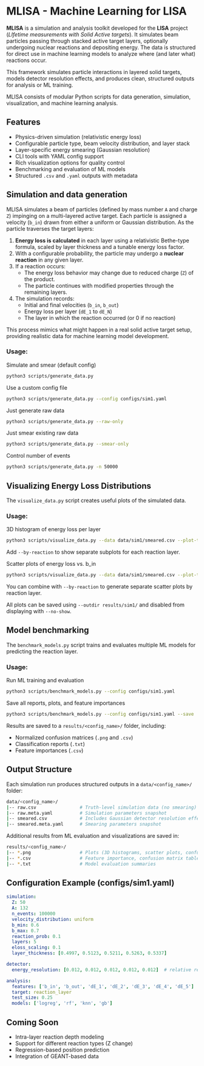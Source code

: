 # MLISA - Machine Learning for LISA

**MLISA** is a simulation and analysis toolkit developed for the **LISA** project (*LIfetime measurements with Solid Active targets*). It simulates beam particles passing through stacked active target layers, optionally undergoing nuclear reactions and depositing energy. The data is structured for direct use in machine learning models to analyze where (and later what) reactions occur.

This framework simulates particle interactions in layered solid targets, models detector resolution effects, and produces clean, structured outputs for analysis or ML training.

MLISA consists of modular Python scripts for data generation, simulation, visualization, and machine learning analysis.


##  Features

- Physics-driven simulation (relativistic energy loss)
- Configurable particle type, beam velocity distribution, and layer stack
- Layer-specific energy smearing (Gaussian resolution)
- CLI tools with YAML config support
- Rich visualization options for quality control
- Benchmarking and evaluation of ML models
- Structured `.csv` and `.yaml` outputs with metadata


## Simulation and data generation

MLISA simulates a beam of particles (defined by mass number `A` and charge `Z`) impinging on a multi-layered active target. Each particle is assigned a velocity (`b_in`) drawn from either a uniform or Gaussian distribution. As the particle traverses the target layers:

1. **Energy loss is calculated** in each layer using a relativistic Bethe-type formula, scaled by layer thickness and a tunable energy loss factor.
2. With a configurable probability, the particle may undergo a **nuclear reaction** in any given layer.
3. If a reaction occurs:
   - The energy loss behavior may change due to reduced charge (`Z`) of the product.
   - The particle continues with modified properties through the remaining layers.
4. The simulation records:
   - Initial and final velocities (`b_in`, `b_out`)
   - Energy loss per layer (`dE_1` to `dE_N`)
   - The layer in which the reaction occurred (or 0 if no reaction)

This process mimics what might happen in a real solid active target setup, providing realistic data for machine learning model development.

### Usage:

Simulate and smear (default config)

```bash
python3 scripts/generate_data.py
```

Use a custom config file

```bash
python3 scripts/generate_data.py --config configs/sim1.yaml
```

Just generate raw data

```bash
python3 scripts/generate_data.py --raw-only
```

Just smear existing raw data

```bash
python3 scripts/generate_data.py --smear-only
```

Control number of events

```bash
python3 scripts/generate_data.py -n 50000
```

## Visualizing Energy Loss Distributions

The `visualize_data.py` script creates useful plots of the simulated data.

### Usage:

3D histogram of energy loss per layer

```bash
python3 scripts/visualize_data.py --data data/sim1/smeared.csv --plot-type hist3d
```

Add `--by-reaction` to show separate subplots for each reaction layer.

Scatter plots of energy loss vs. b_in

```bash
python3 scripts/visualize_data.py --data data/sim1/smeared.csv --plot-type scatter
```

You can combine with `--by-reaction` to generate separate scatter plots by reaction layer.

All plots can be saved using `--outdir results/sim1/` and disabled from displaying with `--no-show`.

## Model benchmarking

The `benchmark_models.py` script trains and evaluates multiple ML models for predicting the reaction layer.

### Usage:

Run ML training and evaluation

```bash
python3 scripts/benchmark_models.py --config configs/sim1.yaml
```

Save all reports, plots, and feature importances

```bash
python3 scripts/benchmark_models.py --config configs/sim1.yaml --save
```

Results are saved to a `results/<config_name>/` folder, including:

- Normalized confusion matrices (`.png` and `.csv`)
- Classification reports (`.txt`)
- Feature importances (`.csv`)

## Output Structure

Each simulation run produces structured outputs in a `data/<config_name>/` folder:

```bash
data/<config_name>/
|-- raw.csv                # Truth-level simulation data (no smearing)
|-- raw.meta.yaml          # Simulation parameters snapshot
|-- smeared.csv            # Includes Gaussian detector resolution effects
|-- smeared.meta.yaml      # Smearing parameters snapshot
```

Additional results from ML evaluation and visualizations are saved in:

```bash
results/<config_name>/
|-- *.png                  # Plots (3D histograms, scatter plots, confusion matrices)
|-- *.csv                  # Feature importance, confusion matrix tables
|-- *.txt                  # Model evaluation summaries
```

## Configuration Example (configs/sim1.yaml)

```yaml
simulation:
  Z: 50
  A: 132
  n_events: 100000
  velocity_distribution: uniform
  b_min: 0.6
  b_max: 0.7
  reaction_prob: 0.1
  layers: 5
  eloss_scaling: 0.1
  layer_thickness: [0.4997, 0.5123, 0.5211, 0.5263, 0.5337]

detector:
  energy_resolution: [0.012, 0.012, 0.012, 0.012, 0.012]  # relative resolution, sigma

analysis:
  features: ['b_in', 'b_out', 'dE_1', 'dE_2', 'dE_3', 'dE_4', 'dE_5']
  target: reaction_layer
  test_size: 0.25
  models: ['logreg', 'rf', 'knn', 'gb']
```

## Coming Soon

- Intra-layer reaction depth modeling
- Support for different reaction types (Z change)
- Regression-based position prediction
- Integration of GEANT-based data

